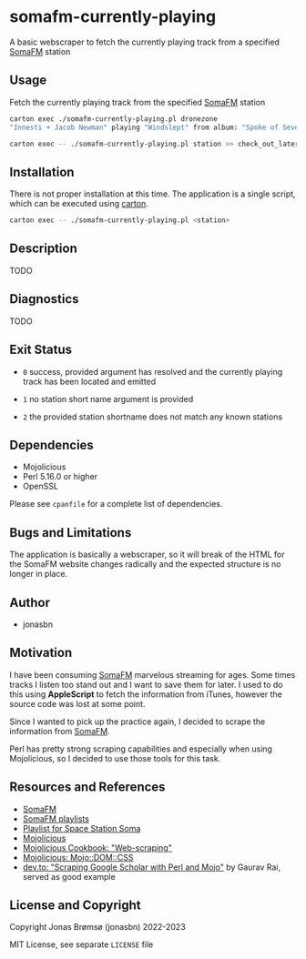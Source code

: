 # somafm-currently-playing

A basic webscraper to fetch the currently playing track from a specified [SomaFM] station

## Usage

Fetch the currently playing track from the specified [SomaFM] station

```bash
carton exec ./somafm-currently-playing.pl dronezone
"Innesti + Jacob Newman" playing "Windslept" from album: "Spoke of Several"
```

```bash
carton exec -- ./somafm-currently-playing.pl station >> check_out_later.txt
```

## Installation

There is not proper installation at this time. The application is a single script, which can be executed using [carton](https://metacpan.org/pod/Carton).

```bash
carton exec -- ./somafm-currently-playing.pl <station>
```

## Description

TODO

## Diagnostics

TODO

## Exit Status

- `0` success, provided argument has resolved and the currently playing track has been located and emitted

- `1` no station short name argument is provided

- `2` the provided station shortname does not match any known stations

## Dependencies

- Mojolicious
- Perl 5.16.0 or higher
- OpenSSL

Please see `cpanfile` for a complete list of dependencies.

## Bugs and Limitations

The application is basically a webscraper, so it will break of the HTML for the SomaFM website changes radically and the expected structure is no longer in place.

## Author

- jonasbn

## Motivation

I have been consuming [SomaFM] marvelous streaming for ages. Some times tracks I listen too stand out and I want to save them for later. I used to do this using  **AppleScript** to fetch the information from iTunes, however the source code was lost at some point.

Since I wanted to pick up the practice again, I decided to scrape the information from [SomaFM].

Perl has pretty strong scraping capabilities and especially when using Mojolicious, so I decided to use those tools for this task.

## Resources and References

- [SomaFM]
- [SomaFM playlists](https://somafm.com/playlist/)
- [Playlist for Space Station Soma](https://somafm.com/spacestation/songhistory.html)
- [Mojolicious](https://mojolicious.org/)
- [Mojolicious Cookbook: "Web-scraping"](https://docs.mojolicious.org/Mojolicious/Guides/Cookbook#Web-scraping)
- [Mojolicious: Mojo::DOM::CSS](https://docs.mojolicious.org/Mojo/DOM/CSS)
- [dev.to: "Scraping Google Scholar with Perl and Mojo"](https://dev.to/raigaurav/scrapping-google-scholar-with-perl-and-mojo-4neg) by Gaurav Rai, served as good example

## License and Copyright

Copyright Jonas Brømsø (jonasbn) 2022-2023

MIT License, see separate `LICENSE` file

[SomaFM]: https://somafm.com/
